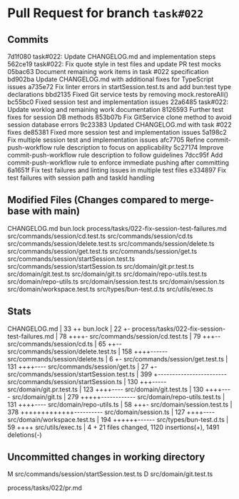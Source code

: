 # Pull Request for branch `task#022`

## Commits
7d1f080 task#022: Update CHANGELOG.md and implementation steps
562ce19 task#022: Fix quote style in test files and update PR test mocks
05bac63 Document remaining work items in task #022 specification
bd902ba Update CHANGELOG.md with additional fixes for TypeScript issues
a735e72 Fix linter errors in startSession.test.ts and add bun:test type declarations
bbd2135 Fixed Git service tests by removing mock.restoreAll()
bc55bc0 Fixed session test and implementation issues
22a6485 task#022: Update worklog and remaining work documentation
8126593 Further test fixes for session DB methods
853b07b Fix GitService clone method to avoid session database errors
9c23383 Updated CHANGELOG.md with task #022 fixes
de85381 Fixed more session test and implementation issues
5a198c2 Fix multiple session test and implementation issues
afc7705 Refine commit-push-workflow rule description to focus on applicability
5c27174 Improve commit-push-workflow rule description to follow guidelines
7dcc95f Add commit-push-workflow rule to enforce immediate pushing after committing
6a1651f Fix test failures and linting issues in multiple test files
e334897 Fix test failures with session path and taskId handling


## Modified Files (Changes compared to merge-base with main)
CHANGELOG.md
bun.lock
process/tasks/022-fix-session-test-failures.md
src/commands/session/cd.test.ts
src/commands/session/cd.ts
src/commands/session/delete.test.ts
src/commands/session/delete.ts
src/commands/session/get.test.ts
src/commands/session/get.ts
src/commands/session/startSession.test.ts
src/commands/session/startSession.ts
src/domain/git.pr.test.ts
src/domain/git.test.ts
src/domain/git.ts
src/domain/repo-utils.test.ts
src/domain/repo-utils.ts
src/domain/session.test.ts
src/domain/session.ts
src/domain/workspace.test.ts
src/types/bun-test.d.ts
src/utils/exec.ts


## Stats
CHANGELOG.md                                   |  33 ++
 bun.lock                                       |  22 +-
 process/tasks/022-fix-session-test-failures.md |  78 ++++-
 src/commands/session/cd.test.ts                |  79 +++--
 src/commands/session/cd.ts                     |  65 ++--
 src/commands/session/delete.test.ts            | 158 ++++------
 src/commands/session/delete.ts                 |   6 +-
 src/commands/session/get.test.ts               | 131 ++++----
 src/commands/session/get.ts                    |  27 +-
 src/commands/session/startSession.test.ts      | 399 +------------------------
 src/commands/session/startSession.ts           | 130 +++-----
 src/domain/git.pr.test.ts                      | 123 ++++----
 src/domain/git.test.ts                         | 130 ++++----
 src/domain/git.ts                              | 279 +++++------------
 src/domain/repo-utils.test.ts                  | 131 ++++----
 src/domain/repo-utils.ts                       |  58 +++-
 src/domain/session.test.ts                     | 378 +++++++++++++----------
 src/domain/session.ts                          | 127 ++++----
 src/domain/workspace.test.ts                   | 194 ++++++------
 src/types/bun-test.d.ts                        |  59 ++++
 src/utils/exec.ts                              |   4 +
 21 files changed, 1120 insertions(+), 1491 deletions(-)
## Uncommitted changes in working directory
M	src/commands/session/startSession.test.ts
D	src/domain/git.test.ts

process/tasks/022/pr.md


